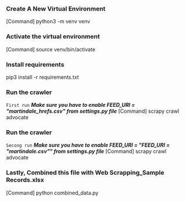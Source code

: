 ### Create A New Virtual Environment ###
[Command]
python3 -m venv venv


### Activate the virtual environment ###
[Command]
source venv/bin/activate


### Install requirements ###
pip3 install -r requirements.txt


### Run the crawler ###
``` First run ```
***Make sure you have to enable FEED_URI = "martindale_hrefs.csv" from settings.py file***
[Command]
scrapy crawl advocate


### Run the crawler ###
``` Secong run ```
***Make sure you have to enable FEED_URI = "FEED_URI = "martindale.csv"" from settings.py file***
[Command]
scrapy crawl advocate


### Lastly, Combined this file with Web Scrapping_Sample Records.xlsx ###
[Command]
python combined_data.py
